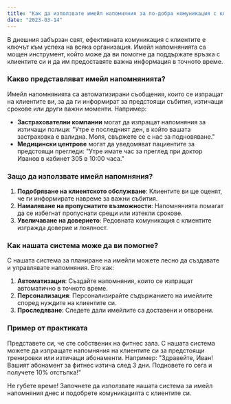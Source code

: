 ```yaml
---
title: "Как да използвате имейл напомняния за по-добра комуникация с клиентите"
date: "2023-03-14"
---
```


В днешния забързан свят, ефективната комуникация с клиентите е ключът към успеха на всяка организация. Имейл напомнянията са мощен инструмент, който може да ви помогне да поддържате връзка с клиентите си и да им предоставяте важна информация в точното време.

### Какво представляват имейл напомнянията?

Имейл напомнянията са автоматизирани съобщения, които се изпращат на клиентите ви, за да ги информират за предстоящи събития, изтичащи срокове или други важни моменти. Например:

- **Застрахователни компании** могат да изпращат напомняния за изтичащи полици: "Утре е последният ден, в който вашата застраховка е валидна. Моля, свържете се с нас за подновяване."
- **Медицински центрове** могат да уведомяват пациентите за предстоящи прегледи: "Утре имате час за преглед при доктор Иванов в кабинет 305 в 10:00 часа."

### Защо да използвате имейл напомняния?

1. **Подобряване на клиентското обслужване**: Клиентите ви ще оценят, че ги информирате навреме за важни събития.
2. **Намаляване на пропуснатите възможности**: Напомнянията помагат да се избегнат пропуснати срещи или изтекли срокове.
3. **Увеличаване на доверието**: Редовната комуникация с клиентите изгражда доверие и лоялност.

### Как нашата система може да ви помогне?

С нашата система за планиране на имейли можете лесно да създавате и управлявате напомняния. Ето как:

1. **Автоматизация**: Създайте напомняния, които се изпращат автоматично в точното време.
2. **Персонализация**: Персонализирайте съдържанието на имейлите според нуждите на клиентите си.
3. **Проследяване**: Следете дали имейлите са доставени и отворени.

### Пример от практиката

Представете си, че сте собственик на фитнес зала. С нашата система можете да изпращате напомняния на клиентите си за предстоящи тренировки или изтичащи абонаменти. Например: "Здравейте, Иван! Вашият абонамент за фитнес изтича след 3 дни. Подновете го сега и получете 10% отстъпка!"

Не губете време! Започнете да използвате нашата система за имейл напомняния днес и подобрете комуникацията с клиентите си.
